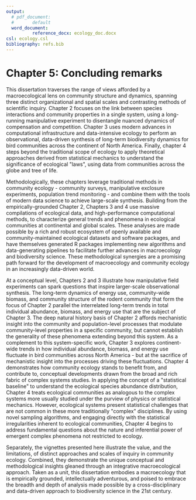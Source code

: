 ```yaml
---
output:
  # pdf_document: 
  #       default
  word_document:
          reference_docx: ecology_doc.docx
csl: ecology.csl
bibliography: refs.bib
---
```


# Chapter 5: Concluding remarks

This dissertation traverses the range of views afforded by a macroecological lens on community structure and dynamics, spanning three distinct organizational and spatial scales and contrasting methods of scientific inquiry. Chapter 2 focuses on the link between species interactions and community properties in a single system, using a long-running manipulative experiment to disentangle nuanced dynamics of compensation and competition. Chapter 3 uses modern advances in computational infrastructure and data-intensive ecology to perform an observational, data-driven synthesis of long-term biodiversity dynamics for bird communities across the continent of North America. Finally, chapter 4 steps beyond the traditional scope of ecology to apply theoretical approaches derived from statistical mechanics to understand the significance of ecological "laws", using data from communities across the globe and tree of life.

Methodologically, these chapters leverage traditional methods in community ecology - community surveys, manipulative exclosure experiments, population trend monitoring - and combine them with the tools of modern data science to achieve large-scale synthesis. Building from the empirically-grounded Chapter 2, Chapters 3 and 4 use massive compilations of ecological data, and high-performance computational methods, to characterize general trends and phenomena in ecological communities at continental and global scales. These analyses are made possible by a rich and robust ecosystem of openly available and community-maintained ecological datasets and software packages, and have themselves generated R packages implementing new algorithms and data-generating pipelines to facilitate further advances in macroecology and biodiversity science. These methodological synergies are a promising path forward for the development of macroecology and community ecology in an increasingly data-driven world.

At a conceptual level, Chapters 2 and 3 illustrate how manipulative field experiments can spark questions that inspire larger-scale observational synthesis. The long-term dynamics of energy use, community-wide biomass, and community structure of the rodent community that form the focus of Chapter 2 parallel the interrelated long-term trends in total individual abundance, biomass, and energy use that are the subject of Chapter 3. The deep natural history basis of Chapter 2 affords mechanistic insight into the community and population-level processes that modulate community-level properties in a specific community, but cannot establish the generality of these phenomena extending beyond this system. As a complement to this system-specific work, Chapter 3 explores continent-wide trends in how individual abundance, biomass, and energy use fluctuate in bird communities across North America - but at the sacrifice of mechanistic insight into the processes driving these fluctuations. Chapter 4 demonstrates how community ecology stands to benefit from, and contribute to, conceptual developments drawn from the broad and rich fabric of complex systems studies. In applying the concept of a "statistical baseline" to understand the ecological species abundance distribution, Chapter 4 treats ecological communities as analogous to the complex systems more usually studied under the purview of physics or statistical mechanics. However, ecological systems present statistical challenges that are not common in these more traditionally "complex" disciplines. By using novel sampling algorithms, and engaging directly with the statistical irregularities inherent to ecological communities, Chapter 4 begins to address fundamental questions about the nature and inferential power of emergent complex phenomena not restricted to ecology. 

Separately, the vignettes presented here illustrate the value, and the limitations, of distinct approaches and scales of inquiry in community ecology.  Combined, they demonstrate the unique conceptual and methodological insights gleaned through an integrative macroecological approach. Taken as a unit, this dissertation embodies a macroecology that is empirically grounded, intellectually adventurous, and poised to embrace the breadth and depth of analysis made possible by a cross-disciplinary and data-driven approach to biodiversity science in the 21st century.

